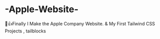 # -Apple-Website-
🚀👍Finally I Make the Apple Company Website. &amp; My First Tailwind CSS Projects , tailblocks 
